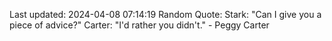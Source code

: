 Last updated: 2024-04-08 07:14:19
Random Quote: Stark: "Can I give you a piece of advice?"
Carter: "I'd rather you didn't." - Peggy Carter